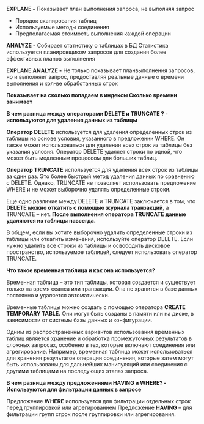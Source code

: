 **EXPLANE -** Показывает план выполнения запроса, не выполняя запрос

- Порядок сканирования таблиц
- Используемые методы соединения
- Предполагаемая стоимость выполнения каждой операции

**ANALYZE -** Собирает статистику о таблицах в БД Статистика используется планировщиком запросов для создания более эффективных планов выполнения

**EXPLANE ANALYZE -** Не только показывает планвыполнения запросов, но и выполняет запрос, предоставляя реальные данные о времени выполнения и кол-ве обработанных строк

**Показывает на сколько попадаем в индексы Сколько времени занимает**

**В чем разница между операторами DELETE и TRUNCATE ? - используются для удаления данных из таблицы**

**Оператор DELETE** используется для удаления определенных строк из таблицы на основе условия, указанного в предложении WHERE. Он также может использоваться для удаления всех строк из таблицы без указания условия. Оператор DELETE удаляет строки по одной, что может быть медленным процессом для больших таблиц.

**Оператор TRUNCATE** используется для удаления всех строк из таблицы за один раз. Это более быстрый метод удаления данных по сравнению с DELETE. Однако, TRUNCATE не позволяет использовать предложение WHERE и не может выборочно удалять определенные строки.

Еще одно различие между DELETE и TRUNCATE заключается в том, что **DELETE можно откатить с помощью журнала транзакций**, а TRUNCATE – нет. **После выполнения оператора TRUNCATE данные удаляются из таблицы навсегда.**

В общем, если вы хотите выборочно удалить определенные строки из таблицы или откатить изменения, используйте оператор DELETE. Если нужно удалить все строки из таблицы и освободить дисковое пространство, используемое таблицей, следует использовать оператор TRUNCATE.

**Что такое временная таблица и как она используется?**

Временная таблица – это тип таблицы, которая создается и существует только на время сеанса или транзакции. Она не хранится в базе данных постоянно и удаляется автоматически.

Временные таблицы можно создать с помощью оператора **CREATE TEMPORARY TABLE.** Они могут быть созданы в памяти или на диске, в зависимости от системы базы данных и конфигурации.

Одним из распространенных вариантов использования временных таблиц является хранение и обработка промежуточных результатов в сложных запросах, особенно в тех, которые включают соединения или агрегирование. Например, временная таблица может использоваться для хранения результатов операции соединения, которые затем могут быть использованы для дальнейших манипуляций или соединения с другими таблицами на последующих этапах запроса.

**В чем разница между предложениями HAVING и WHERE? - Используются для фильтрации данных в запросе**

Предложение **WHERE** используется для фильтрации отдельных строк перед группировкой или агрегированием Предложение **HAVING** – для фильтрации групп строк после группировки или агрегирования.
